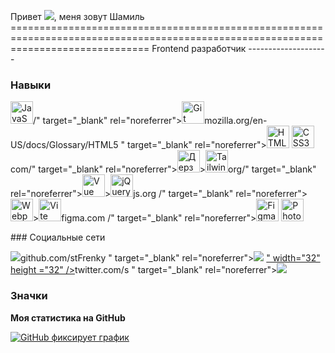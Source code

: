 Привет ![](https://user-images.githubusercontent.com/18350557/176309783-0785949b-9127-417c-8b55-ab5a4333674e.gif), меня зовут Шамиль ==================================================================================================================================== Frontend разработчик --------------------

### Навыки

<p align="left"> <a href="https://developer.mozilla.org/en-US/docs/Web/JavaScript " target="_blank" rel="noreferrer"><img src="https://raw.githubusercontent.com/danielcranney/readme-generator/main/public/icons/skills/javascript-colored.svg " width="36" height="36" alt="JavaScript" /></a>/" target="_blank" rel="noreferrer"><img src="https://raw.githubusercontent.com/danielcranney/readme-generator/main/public/icons/skills/git-colored.svg " width="36" height="36" alt="Git" /></a>mozilla.org/en-US/docs/Glossary/HTML5 " target="_blank" rel="noreferrer"><img src="https://raw.githubusercontent.com/danielcranney/readme-generator/main/public/icons/skills/html5-colored.svg " width="36" height="36" alt="HTML5" /></a> <a href="https://www.w3.org/TR/CSS/#css " target="_blank" rel="noreferrer"><img src="https://raw.githubusercontent.com/danielcranney/readme-generator/main/public/icons/skills/css3-colored.svg " width="36" height="36" alt="CSS3" /></a>com/" target="_blank" rel="noreferrer"><img src="https://raw.githubusercontent.com/danielcranney/readme-generator/main/public/icons/skills/sass-colored.svg " width="36" height="36" alt="Дерзость" /></a>><img src="https://raw.githubusercontent.com/danielcranney/readme-generator/main/public/icons/skills/tailwindcss-colored.svg " width="36" height="36" alt="TailwindCSS" /></a>org/" target="_blank" rel="noreferrer"><img src="https://raw.githubusercontent.com/danielcranney/readme-generator/main/public/icons/skills/vuejs-colored.svg " width="36" height="36" alt="Vue" /></a>><img src="https://raw.githubusercontent.com/danielcranney/readme-generator/main/public/icons/skills/jquery-colored.svg " width="36" height="36" alt="jQuery" /></a>js.org /" target="_blank" rel="noreferrer"><img src="https://raw.githubusercontent.com/danielcranney/readme-generator/main/public/icons/skills/webpack-colored.svg " width="36" height="36" alt="Webpack" /></a>><img src="https://raw.githubusercontent.com/danielcranney/readme-generator/main/public/icons/skills/vite-colored.svg " width="36" height="36" alt="Vite" /></a>figma.com /" target="_blank" rel="noreferrer"><img src="https://raw.githubusercontent.com/danielcranney/readme-generator/main/public/icons/skills/figma-colored.svg " width="36" height="36" alt="Figma" /></a> <a href="https://www.adobe.com/uk/products/photoshop.html " target="_blank" rel="noreferrer"><img src="https://raw.githubusercontent.com/danielcranney/readme-generator/main/public/icons/skills/photoshop-colored.svg " width="36" height="36" alt="Photoshop" /></a> </p>
### Социальные сети <p align="left"> <a href="https://discord.com/users/s " target="_blank" rel="noreferrer"><img src="https://raw.githubusercontent.com/danielcranney/readme-generator/main/public/icons/socials/discord.svg " ширина="32" высота="32" /></a>github.com/stFrenky " target="_blank" rel="noreferrer"><img src="https://raw.githubusercontent.com/danielcranney/readme-generator/main/public/icons/socials/github.svg " ширина="32" высота="32" /></a> <a href="http://www.instagram.com/s " target="_blank" rel="noreferrer">" width="32" height ="32" /></a>twitter.com/s " target="_blank" rel="noreferrer"><img src="https://raw.githubusercontent.com/danielcranney/readme-generator/main/public/icons/socials/twitter.svg " ширина ="32" высота="32" /></a></p>

### Значки

<b> Моя статистика на GitHub</b>

<a href="http://www.github.com/stFrenky "><img src="https://github-readme-activity-graph.cyclic.app/graph?username=stFrenky&bg_color=1c1917&color=ffffff&line=a855f7&point=ffffff&area_color=1c1917&area=true&hide_border=true&custom_title=GitHub%20Commits%20Graph " alt="GitHub фиксирует график" /></a>
